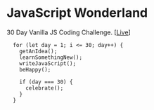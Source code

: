 # JavaScript Wonderland

30 Day Vanilla JS Coding Challenge. [[Live](https://zw301.github.io/javascript-playground/)]


```JS
  for (let day = 1; i <= 30; day++) {
    getAnIdea();
    learnSomethingNew();
    writeJavaScript();
    beHappy();

    if (day === 30) {
      celebrate();
    }
  }
```
